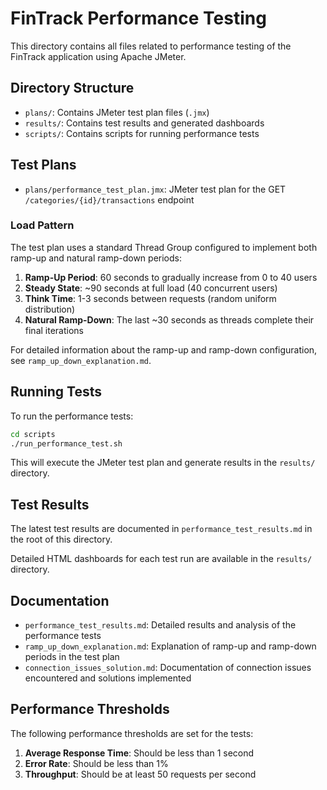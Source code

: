 # FinTrack Performance Testing

This directory contains all files related to performance testing of the FinTrack application using Apache JMeter.

## Directory Structure

- `plans/`: Contains JMeter test plan files (`.jmx`)
- `results/`: Contains test results and generated dashboards
- `scripts/`: Contains scripts for running performance tests

## Test Plans

- `plans/performance_test_plan.jmx`: JMeter test plan for the GET `/categories/{id}/transactions` endpoint

### Load Pattern

The test plan uses a standard Thread Group configured to implement both ramp-up and natural ramp-down periods:

1. **Ramp-Up Period**: 60 seconds to gradually increase from 0 to 40 users
2. **Steady State**: ~90 seconds at full load (40 concurrent users)
3. **Think Time**: 1-3 seconds between requests (random uniform distribution)
4. **Natural Ramp-Down**: The last ~30 seconds as threads complete their final iterations

For detailed information about the ramp-up and ramp-down configuration, see `ramp_up_down_explanation.md`.

## Running Tests

To run the performance tests:

```bash
cd scripts
./run_performance_test.sh
```

This will execute the JMeter test plan and generate results in the `results/` directory.

## Test Results

The latest test results are documented in `performance_test_results.md` in the root of this directory.

Detailed HTML dashboards for each test run are available in the `results/` directory.

## Documentation

- `performance_test_results.md`: Detailed results and analysis of the performance tests
- `ramp_up_down_explanation.md`: Explanation of ramp-up and ramp-down periods in the test plan
- `connection_issues_solution.md`: Documentation of connection issues encountered and solutions implemented

## Performance Thresholds

The following performance thresholds are set for the tests:

1. **Average Response Time**: Should be less than 1 second
2. **Error Rate**: Should be less than 1%
3. **Throughput**: Should be at least 50 requests per second


